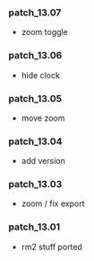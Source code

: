 ### patch_13.07
- zoom toggle 

### patch_13.06
- hide clock 

### patch_13.05
- move zoom

### patch_13.04
- add version

### patch_13.03
- zoom / fix export

### patch_13.01
- rm2 stuff ported
